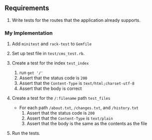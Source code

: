 ## Requirements
1. Write tests for the routes that the application already supports.

### My Implementation
1. Add `minitest` and `rack-test` to `Gemfile`

2. Set up test file in `test/cms_test.rb`.

3. Create a test for the index `test_index`
    1. run `get '/'`
    2. Assert that the status code is `200`
    3. Assert that the `Content-Type` is `text/html;charset-utf-8`
    4. Assert that the body is correct

4. Create a test for the `/:filename` path `test_files`
    - For each path `/about.txt`, `/changes.txt`, and `/history.txt`
        1. Assert that the status code is `200`
        2. Assert that the `Content-Type` is `text/plain`
        3. Assert that the body is the same as the contents as the file

5. Run the tests.
